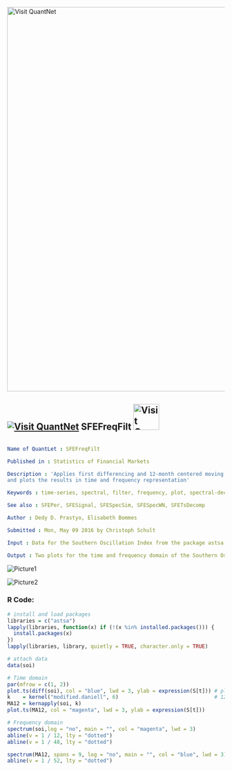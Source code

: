 
[<img src="https://github.com/QuantLet/Styleguide-and-FAQ/blob/master/pictures/banner.png" width="888" alt="Visit QuantNet">](http://quantlet.de/)

## [<img src="https://github.com/QuantLet/Styleguide-and-FAQ/blob/master/pictures/qloqo.png" alt="Visit QuantNet">](http://quantlet.de/) **SFEFreqFilt** [<img src="https://github.com/QuantLet/Styleguide-and-FAQ/blob/master/pictures/QN2.png" width="60" alt="Visit QuantNet 2.0">](http://quantlet.de/)

```yaml

Name of QuantLet : SFEFreqFilt

Published in : Statistics of Financial Markets

Description : 'Applies first differencing and 12-month centered moving average filter to SOI data
and plots the results in time and frequency representation'

Keywords : time-series, spectral, filter, frequency, plot, spectral-decomposition

See also : SFEPer, SFESignal, SFESpecSim, SFESpecWN, SFETsDecomp

Author : Dedy D. Prastyo, Elisabeth Bommes

Submitted : Mon, May 09 2016 by Christoph Schult

Input : Data for the Southern Oscillation Index from the package astsa.

Output : Two plots for the time and frequency domain of the Southern Oscillation Index.

```

![Picture1](FrequencyDomain.png)

![Picture2](TimeDomain.png)


### R Code:
```r
# install and load packages
libraries = c("astsa")
lapply(libraries, function(x) if (!(x %in% installed.packages())) {
  install.packages(x)
})
lapply(libraries, library, quietly = TRUE, character.only = TRUE)

# attach data
data(soi)

# Time domain
par(mfrow = c(1, 2))
plot.ts(diff(soi), col = "blue", lwd = 3, ylab = expression(S[t])) # plot 1st difference of soi data
k    = kernel("modified.daniell", 6)                               # 12 month filter
MA12 = kernapply(soi, k)
plot.ts(MA12, col = "magenta", lwd = 3, ylab = expression(S[t]))

# Frequency domain
spectrum(soi,log = "no", main = "", col = "magenta", lwd = 3)		
abline(v = 1 / 12, lty = "dotted")
abline(v = 1 / 48, lty = "dotted")

spectrum(MA12, spans = 9, log = "no", main = "", col = "blue", lwd = 3) 
abline(v = 1 / 52, lty = "dotted")

```
